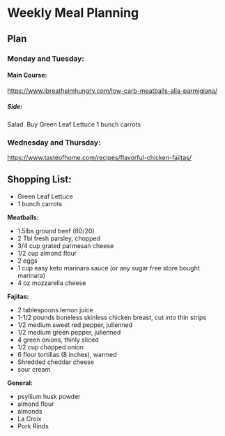 # Weekly Meal Planning

## Plan 
### Monday and Tuesday:

#### Main Course:
https://www.ibreatheimhungry.com/low-carb-meatballs-alla-parmigiana/

##### Side: 
Salad.
Buy Green Leaf Lettuce
1 bunch carrots

### Wednesday and Thursday:
https://www.tasteofhome.com/recipes/flavorful-chicken-fajitas/


## Shopping List:

- Green Leaf Lettuce
- 1 bunch carrots

**Meatballs:**
- 1.5lbs ground beef (80/20)
- 2 Tbl fresh parsley, chopped
- 3/4 cup grated parmesan cheese
- 1/2 cup almond flour
- 2 eggs
- 1 cup easy keto marinara sauce (or any sugar free store bought marinara)
- 4 oz mozzarella cheese

**Fajitas:**
- 2 tablespoons lemon juice
- 1-1/2 pounds boneless skinless chicken breast, cut into thin strips
- 1/2 medium sweet red pepper, julienned
- 1/2 medium green pepper, julienned
- 4 green onions, thinly sliced
- 1/2 cup chopped onion
- 6 flour tortillas (8 inches), warmed
- Shredded cheddar cheese
- sour cream

**General:**
- psyllium husk powder
- almond flour 
- almonds
- La Croix 
- Pork Rinds






